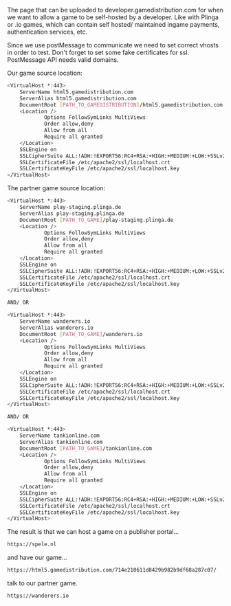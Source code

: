 The page that can be uploaded to developer.gamedistribution.com for when we want to allow a game to be self-hosted by a developer. Like with Plinga or .io games, which can contain self hosted/ maintained ingame payments, authentication services, etc.

Since we use postMessage to communicate we need to set correct vhosts in order to test. Don't forget to set some fake certificates for ssl. PostMessage API needs valid domains.

Our game source location:
``` bash
<VirtualHost *:443>
    ServerName html5.gamedistribution.com
    ServerAlias html5.gamedistribution.com
    DocumentRoot [PATH_TO_GAMEDISTRIBUTION]/html5.gamedistribution.com
    <Location />
            Options FollowSymLinks MultiViews
            Order allow,deny
            Allow from all
            Require all granted
    </Location>
    SSLEngine on
    SSLCipherSuite ALL:!ADH:!EXPORT56:RC4+RSA:+HIGH:+MEDIUM:+LOW:+SSLv2:+EXP:+eNULL
    SSLCertificateFile /etc/apache2/ssl/localhost.crt
    SSLCertificateKeyFile /etc/apache2/ssl/localhost.key
</VirtualHost>

```

The partner game source location:
``` bash
<VirtualHost *:443>
    ServerName play-staging.plinga.de
    ServerAlias play-staging.plinga.de
    DocumentRoot [PATH_TO_GAME]/play-staging.plinga.de
    <Location />
            Options FollowSymLinks MultiViews
            Order allow,deny
            Allow from all
            Require all granted
    </Location>
    SSLEngine on
    SSLCipherSuite ALL:!ADH:!EXPORT56:RC4+RSA:+HIGH:+MEDIUM:+LOW:+SSLv2:+EXP:+eNULL
    SSLCertificateFile /etc/apache2/ssl/localhost.crt
    SSLCertificateKeyFile /etc/apache2/ssl/localhost.key
</VirtualHost>

AND/ OR

<VirtualHost *:443>
    ServerName wanderers.io
    ServerAlias wanderers.io
    DocumentRoot [PATH_TO_GAME]/wanderers.io
    <Location />
            Options FollowSymLinks MultiViews
            Order allow,deny
            Allow from all
            Require all granted
    </Location>
    SSLEngine on
    SSLCipherSuite ALL:!ADH:!EXPORT56:RC4+RSA:+HIGH:+MEDIUM:+LOW:+SSLv2:+EXP:+eNULL
    SSLCertificateFile /etc/apache2/ssl/localhost.crt
    SSLCertificateKeyFile /etc/apache2/ssl/localhost.key
</VirtualHost>

AND/ OR

<VirtualHost *:443>
    ServerName tankionline.com
    ServerAlias tankionline.com
    DocumentRoot [PATH_TO_GAME]/tankionline.com
    <Location />
            Options FollowSymLinks MultiViews
            Order allow,deny
            Allow from all
            Require all granted
    </Location>
    SSLEngine on
    SSLCipherSuite ALL:!ADH:!EXPORT56:RC4+RSA:+HIGH:+MEDIUM:+LOW:+SSLv2:+EXP:+eNULL
    SSLCertificateFile /etc/apache2/ssl/localhost.crt
    SSLCertificateKeyFile /etc/apache2/ssl/localhost.key
</VirtualHost>

```

The result is that we can host a game on a publisher portal...
``` bash
https://spele.nl

```
and have our game...
``` bash
https://html5.gamedistribution.com/714e210611d8429b982b9df68a287c07/

```
talk to our partner game.
``` bash
https://wanderers.io

```